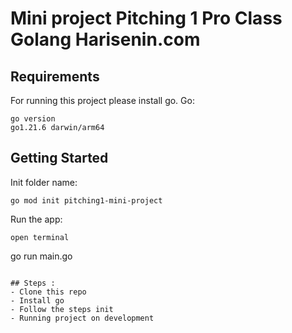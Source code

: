 # Mini project Pitching 1 Pro Class Golang Harisenin.com

## Requirements
For running this project please install go.
Go:
```
go version
go1.21.6 darwin/arm64
```

## Getting Started
Init folder name:
```
go mod init pitching1-mini-project
```
Run the app:
```
open terminal
```
go run main.go
```

## Steps :
- Clone this repo
- Install go
- Follow the steps init
- Running project on development 
